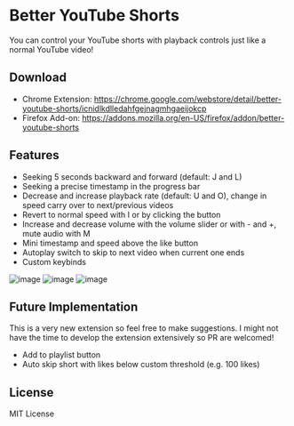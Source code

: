 # Better YouTube Shorts

You can control your YouTube shorts with playback controls just like a normal YouTube video!

## Download

* Chrome Extension: https://chrome.google.com/webstore/detail/better-youtube-shorts/icnidlkdlledahfgejnagmhgaeijokcp
* Firefox Add-on: https://addons.mozilla.org/en-US/firefox/addon/better-youtube-shorts

## Features
* Seeking 5 seconds backward and forward (default: J and L)
* Seeking a precise timestamp in the progress bar
* Decrease and increase playback rate (default: U and O), change in speed carry over to next/previous videos
* Revert to normal speed with I or by clicking the button
* Increase and decrease volume with the volume slider or with - and +, mute audio with M
* Mini timestamp and speed above the like button
* Autoplay switch to skip to next video when current one ends
* Custom keybinds

![image](https://user-images.githubusercontent.com/80070435/219866197-2401c0d0-2632-45ed-9152-f1024828f46f.png)
![image](https://user-images.githubusercontent.com/80070435/219866370-d1acbd50-049b-47ef-9688-19d1dc4efe91.png)
![image](https://user-images.githubusercontent.com/80070435/219866388-13770811-674d-4681-be32-c7d27f35c000.png)

## Future Implementation
This is a very new extension so feel free to make suggestions. I might not have the time to develop the extension extensively so PR are welcomed!

* Add to playlist button
* Auto skip short with likes below custom threshold (e.g. 100 likes)

## License

MIT License
